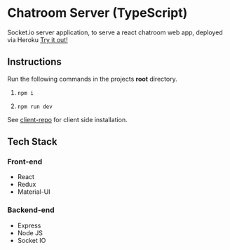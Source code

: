 # Chatroom Server (TypeScript)
Socket.io server application, to serve a react chatroom web app, deployed via Heroku [Try it out!](https://lets-get-chatty.netlify.app/)

## Instructions
Run the following commands in the projects **root** directory. 
1) `npm i`

2) `npm run dev`

See [client-repo](https://github.com/Beadsley/chatroom-client) for client side installation.

## Tech Stack
### Front-end 
* React
* Redux
* Material-UI

### Backend-end 
* Express
* Node JS
* Socket IO